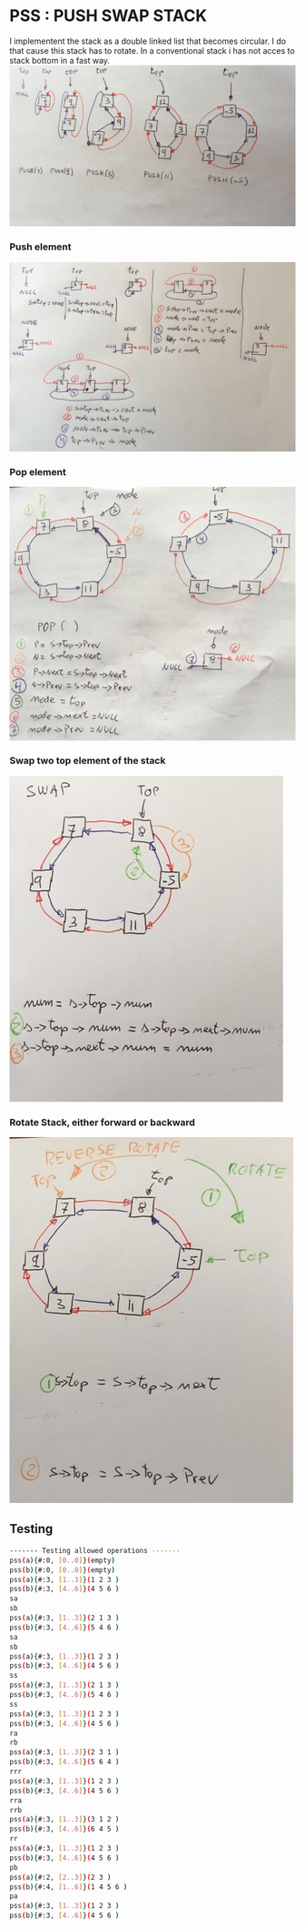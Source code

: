 # PSS : PUSH SWAP STACK

I implementent the stack as a double linked list that becomes circular. I do that cause this stack has to rotate. In  a conventional stack i has not acces to stack bottom in a fast way.
![imagen](https://github.com/luismiguelcasadodiaz/push_swap/blob/main/docs/media/stack.jpeg)

### Push element

![imagen](https://github.com/luismiguelcasadodiaz/push_swap/blob/main/docs/media/push.jpeg)

### Pop element

![imagen](https://github.com/luismiguelcasadodiaz/push_swap/blob/main/docs/media/pop.png)

### Swap two top element of the stack

![imagen](https://github.com/luismiguelcasadodiaz/push_swap/blob/main/docs/media/swap.jpeg)

### Rotate Stack, either forward or backward

![imagen](https://github.com/luismiguelcasadodiaz/push_swap/blob/main/docs/media/rotate.jpeg)


## Testing
```bash
------- Testing allowed operations -------
pss(a){#:0, [0..0]}(empty)
pss(b){#:0, [0..0]}(empty)
pss(a){#:3, [1..3]}(1 2 3 )
pss(b){#:3, [4..6]}(4 5 6 )
sa
sb
pss(a){#:3, [1..3]}(2 1 3 )
pss(b){#:3, [4..6]}(5 4 6 )
sa
sb
pss(a){#:3, [1..3]}(1 2 3 )
pss(b){#:3, [4..6]}(4 5 6 )
ss
pss(a){#:3, [1..3]}(2 1 3 )
pss(b){#:3, [4..6]}(5 4 6 )
ss
pss(a){#:3, [1..3]}(1 2 3 )
pss(b){#:3, [4..6]}(4 5 6 )
ra
rb
pss(a){#:3, [1..3]}(2 3 1 )
pss(b){#:3, [4..6]}(5 6 4 )
rrr
pss(a){#:3, [1..3]}(1 2 3 )
pss(b){#:3, [4..6]}(4 5 6 )
rra
rrb
pss(a){#:3, [1..3]}(3 1 2 )
pss(b){#:3, [4..6]}(6 4 5 )
rr
pss(a){#:3, [1..3]}(1 2 3 )
pss(b){#:3, [4..6]}(4 5 6 )
pb
pss(a){#:2, [2..3]}(2 3 )
pss(b){#:4, [1..6]}(1 4 5 6 )
pa
pss(a){#:3, [1..3]}(1 2 3 )
pss(b){#:3, [4..6]}(4 5 6 )
```

